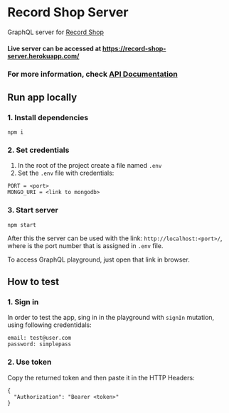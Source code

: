 # Record Shop Server

GraphQL server for [Record Shop](https://github.com/plaskevich/record-shop)

#### Live server can be accessed at https://record-shop-server.herokuapp.com/

### For more information, check [API Documentation](https://record-shop.stoplight.io)

## Run app locally
### 1. Install dependencies
`npm i`
### 2. Set credentials
1. In the root of the project create a file named `.env`
2. Set the `.env` file with credentials:
```
PORT = <port>
MONGO_URI = <link to mongodb>
```
### 3. Start server
`npm start`

After this the server can be used with the link: `http://localhost:<port>/`,
where <port> is the port number that is assigned in `.env` file.

To access GraphQL playground, just open that link in browser.

## How to test

### 1. Sign in

In order to test the app,  sing in in the playground with `signIn` mutation, using following credentidals:
```
email: test@user.com
password: simplepass
```
### 2. Use token
Copy the returned token and then paste it in the HTTP Headers:
```
{
  "Authorization": "Bearer <token>"
}
```
